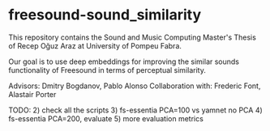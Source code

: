 # freesound-sound_similarity

This repository contains the Sound and Music Computing Master's Thesis of Recep Oğuz Araz at University of Pompeu Fabra.

Our goal is to use deep embeddings for improving the similar sounds functionality of Freesound in terms of perceptual similarity.

Advisors: Dmitry Bogdanov, Pablo Alonso
Collaboration with: Frederic Font, Alastair Porter

TODO:
2) check all the scripts
3) fs-essentia PCA=100 vs yamnet no PCA
4) fs-essentia PCA=200, evaluate
5) more evaluation metrics
